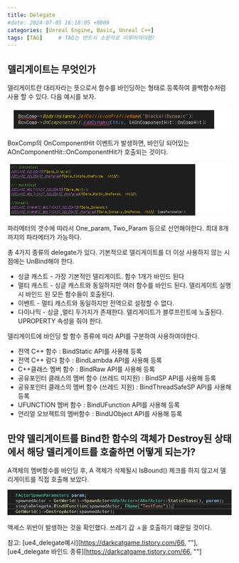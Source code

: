 ```yaml
---
title: Delegate
#date: 2024-07-05 16:18:05 +0800
categories: [Unreal Engine, Basic, Unreal C++]
tags: [TAG]		# TAG는 반드시 소문자로 이루어져야함!
---
```


## **델리게이트는 무엇인가**

델리게이트란 대리자라는 뜻으로서 함수를 바인딩하는 형태로 등록하여 콜백함수처럼 사용 할 수 있다. 다음 예시를 보자.

![Delegate_0](/assets/img/delegate_0.png)

BoxComp의 OnComponentHit 이벤트가 발생하면, 바인딩 되어있는 AOnComponentHit::OnComponentHit가 호출되는 것이다.

![Delegate_1](/assets/img/delegate_1.png)

파라메터의 갯수에 따라서 One_param, Two_Param 등으로 선언해야한다. 최대 8개까지의 파라메터가 가능하다. 

총 4가지 종류의 delegate가 있다. 기본적으로 델리게이트를 더 이상 사용하지 않는 시점에는 UnBind해야 한다.

* 싱글 캐스트 - 가장 기본적인 델리게이트. 함수 1개가 바인드 된다
* 멀티 캐스트 - 싱글 캐스트와 동일하지만 여러 함수를 바인드 된다. 델리게이트 실행시 바인드 된 모든 함수들이 호출된다.
* 이벤트 - 멀티 캐스트와 동일하지만 전역으로 설정할 수 없다.
* 다이나믹 - 싱글 ,멀티 두가지가 존재한다. 델리게이트가 블루프린트에 노출된다. UPROPERTY 속성을 줘야 한다.


델리게이트에 바인딩 할 함수 종류에 따라 API를 구분하여 사용하여야한다.

* 전역 C++ 함수 : BindStatic API를 사용해 등록
* 전역 C++ 람다 함수 : BindLambda API를 사용해 등록
* C++클래스 멤버 함수 : BindRaw  API를 사용해 등록
* 공유포인터 클래스의 멤버 함수 (쓰레드 미지원) : BindSP API를 사용해 등록 
* 공유포인터 클래스의 멤버 함수 (쓰레드 지원) : BindThreadSafeSP API를 사용해 등록
* UFUNCTION 멤버 함수 : BindUFunction API를 사용해 등록
* 언리얼 오브젝트의 멤버함수 : BindUObject API를 사용해 등록


## **만약 델리게이트를 Bind한 함수의 객체가 Destroy된 상태에서 해당 델리게이트를 호출하면 어떻게 되는가?**

A객체의 멤버함수를 바인딩 후, A 객체가 삭제될시 IsBound() 체크를 하지 않고서 델리게이트를 직접 호출해 보았다.

![Delegate_2](/assets/img/delegate_2.png)

액세스 위반이 발생하는 것을 확인했다. 쓰레기 갑 ㅅ을 호출하기 떄문일 것이다.

참고: [ue4_delegate예시][https://darkcatgame.tistory.com/66, ""], [ue4_delegate 바인드 종류][https://darkcatgame.tistory.com/66, ""]
